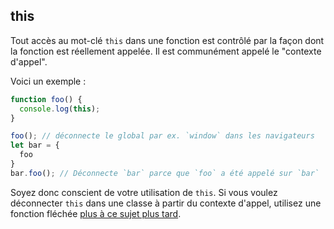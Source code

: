 ## this

Tout accès au mot-clé `this` dans une fonction est contrôlé par la façon dont la fonction est réellement appelée. Il est communément appelé le "contexte d'appel".

Voici un exemple :

```ts
function foo() {
  console.log(this);
}

foo(); // déconnecte le global par ex. `window` dans les navigateurs
let bar = {
  foo
}
bar.foo(); // Déconnecte `bar` parce que `foo` a été appelé sur `bar`
```

Soyez donc conscient de votre utilisation de `this`. Si vous voulez déconnecter `this` dans une classe à partir du contexte d'appel, utilisez une fonction fléchée [plus à ce sujet plus tard][arrow].

[arrow]:../arrow-functions.md
